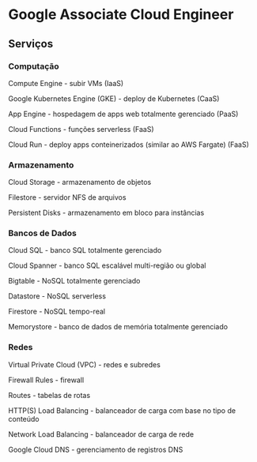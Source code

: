 # Google Associate Cloud Engineer

## Serviços

### Computação

Compute Engine - subir VMs (IaaS)

Google Kubernetes Engine (GKE) - deploy de Kubernetes (CaaS)

App Engine - hospedagem de apps web totalmente gerenciado (PaaS)

Cloud Functions - funções serverless (FaaS)

Cloud Run - deploy apps conteinerizados (similar ao AWS Fargate) (FaaS)

### Armazenamento

Cloud Storage - armazenamento de objetos

Filestore - servidor NFS de arquivos

Persistent Disks - armazenamento em bloco para instâncias

### Bancos de Dados

Cloud SQL - banco SQL totalmente gerenciado

Cloud Spanner - banco SQL escalável multi-região ou global

Bigtable - NoSQL totalmente gerenciado

Datastore - NoSQL serverless

Firestore - NoSQL tempo-real

Memorystore - banco de dados de memória totalmente gerenciado

### Redes

Virtual Private Cloud (VPC) - redes e subredes

Firewall Rules - firewall

Routes - tabelas de rotas

HTTP(S) Load Balancing - balanceador de carga com base no tipo de conteúdo

Network Load Balancing - balanceador de carga de rede

Google Cloud DNS - gerenciamento de registros DNS















